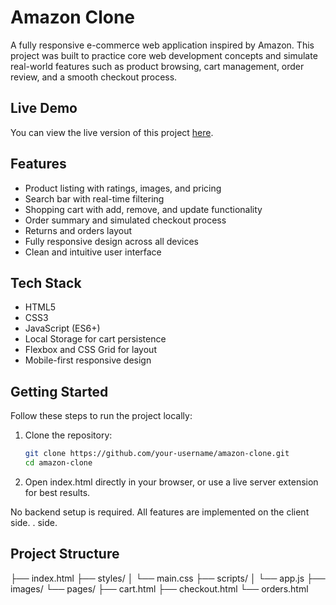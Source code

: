 # Amazon Clone

A fully responsive e-commerce web application inspired by Amazon. This project was built to practice core web development concepts and simulate real-world features such as product browsing, cart management, order review, and a smooth checkout process.



## Live Demo

You can view the live version of this project [here](https://amazon-clone-eta-flame.vercel.app/index.html).

## Features

- Product listing with ratings, images, and pricing
- Search bar with real-time filtering
- Shopping cart with add, remove, and update functionality
- Order summary and simulated checkout process
- Returns and orders layout
- Fully responsive design across all devices
- Clean and intuitive user interface

## Tech Stack

- HTML5
- CSS3
- JavaScript (ES6+)
- Local Storage for cart persistence
- Flexbox and CSS Grid for layout
- Mobile-first responsive design




## Getting Started

Follow these steps to run the project locally:

1. Clone the repository:

   ```bash
   git clone https://github.com/your-username/amazon-clone.git
   cd amazon-clone

2.	Open index.html directly in your browser, or use a live server extension for best results.

No backend setup is required. All features are implemented on the client side.
. side.

## Project Structure
├── index.html
├── styles/
│   └── main.css
├── scripts/
│   └── app.js
├── images/
└── pages/
    ├── cart.html
    ├── checkout.html
    └── orders.html